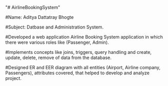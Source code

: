 "# AirlineBookingSystem" 

#Name: Aditya Dattatray Bhogte

#Subject: Datbase and Administration System.

#Developed a web application Airline Booking System application in which there were various roles like (Passenger, Admin).

#Implements concepts like joins, triggers, query handling and create, update, delete, remove of data from the database.

#Designed ER and EER diagram with all entities (Airport, Airline company, Passengers), attributes covered, that helped to develop and analyze project.
